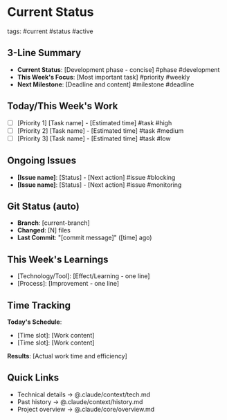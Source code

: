 # Current Status
tags: #current #status #active

## 3-Line Summary
- **Current Status**: [Development phase - concise] #phase #development
- **This Week's Focus**: [Most important task] #priority #weekly
- **Next Milestone**: [Deadline and content] #milestone #deadline

## Today/This Week's Work
- [ ] [Priority 1] [Task name] - [Estimated time] #task #high
- [ ] [Priority 2] [Task name] - [Estimated time] #task #medium
- [ ] [Priority 3] [Task name] - [Estimated time] #task #low

## Ongoing Issues
- **[Issue name]**: [Status] - [Next action] #issue #blocking
- **[Issue name]**: [Status] - [Next action] #issue #monitoring

## Git Status (auto)
- **Branch**: [current-branch]
- **Changed**: [N] files
- **Last Commit**: "[commit message]" ([time] ago)

## This Week's Learnings
- [Technology/Tool]: [Effect/Learning - one line]
- [Process]: [Improvement - one line]

## Time Tracking
**Today's Schedule**:
- [Time slot]: [Work content]
- [Time slot]: [Work content]

**Results**: [Actual work time and efficiency]

## Quick Links
- Technical details → @.claude/context/tech.md
- Past history → @.claude/context/history.md
- Project overview → @.claude/core/overview.md

